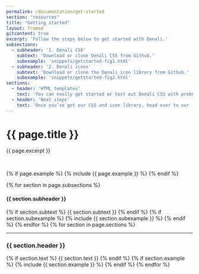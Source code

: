 ```yaml
---
permalink: /documentation/get-started
section: "resources"
title: "Getting started"
layout: framed
gitcontent: true
excerpt: 'Follow the steps below to get started with Denali.'
subsections:
  - subheader: '1. Denali CSS'
    subtext: 'Download or clone Denali CSS from Github.'
    subexample: 'snippets/getstarted-fig1.html'
  - subheader: '2. Denali icons'
    subtext: 'Download or clone the Denali icon library from Github.'
    subexample: 'snippets/getstarted-fig2.html'
sections:
  - header: 'HTML templates'
    text: 'You can easily get started or test out Denali CSS with prebuilt HTML templates available on our [resources](/denali-site/resource-downloads) page.'
  - header: 'Next steps'
    text: 'Once you’ve got our CSS and icon library, head over to our [documentation](/denali-site/documentation/aesthetics/colors) pages to learn how to implement Denali in your own projects.'
---
```


# {{ page.title }}
{{ page.excerpt }}

<br>

{% if page.example %}
{% include {{ page.example }} %}
{% endif %}

{% for section in page.subsections %}
#### {{ section.subheader }}
{% if section.subtext %}
{{ section.subtext }}
{% endif %}
{% if section.subexample %}
{% include {{ section.subexample }} %}
{% endif %}
{% endfor %}
{% for section in page.sections %}
***
### {{ section.header }}
{% if section.text %}
{{ section.text }}
{% endif %}
{% if section.example %}
{% include {{ section.example }} %}
{% endif %}
{% endfor %}
